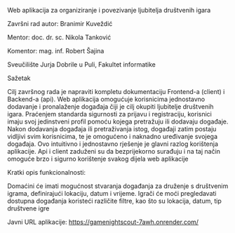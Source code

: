 Web aplikacija za organiziranje i povezivanje ljubitelja društvenih igara

Završni rad autor: Branimir Kuveždić

Mentor: doc. dr. sc. Nikola Tanković

Komentor: mag. inf. Robert Šajina

Sveučilište Jurja Dobrile u Puli, Fakultet informatike

Sažetak

Cilj završnog rada je napraviti kompletu dokumentaciju Frontend-a (client) i Backend-a (api). Web aplikacija omogućuje korisnicima jednostavno dodavanje i pronalaženje događaja čiji je cilj okupiti ljubitelje društvenih igara. Praćenjem standarda sigurnosti za prijavu i registraciju, korisnici imaju svoj jedinstveni profil pomoću kojega pretražuju ili dodavaju događaje. Nakon dodavanja događaja ili pretraživanja istog, događaji zatim postaju vidljivi svim korisnicima, te je omogućeno i naknadno uređivanje svojega događaja. Ovo intuitivno i jednostavno rješenje je glavni razlog korištenja aplikacije. Api i client zaduženi su da bezprijekorno surađuju i na taj način omoguće brzo i sigurno korištenje svakog dijela web aplikacije   

Kratki opis funkcionalnosti:

 Domaćini će imati mogućnost stvaranja događanja za druženje s društvenim igrama, definirajući lokaciju, datum i vrijeme. Igrači će moći pregledavati dostupna događanja koristeći različite filtre, kao što su lokacija, datum, tip društvene igre 


Javni URL aplikacije: https://gamenightscout-7awh.onrender.com/

